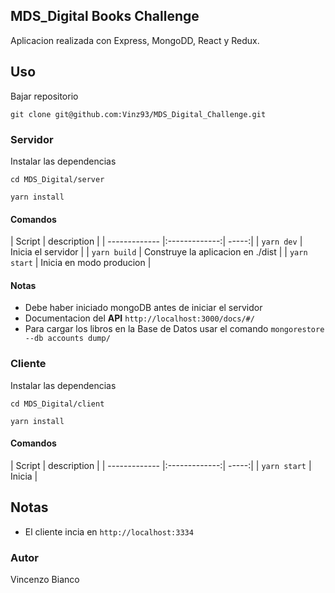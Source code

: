 ## MDS_Digital Books Challenge
Aplicacion realizada con Express, MongoDD, React y Redux.

## Uso
Bajar repositorio
```
git clone git@github.com:Vinz93/MDS_Digital_Challenge.git
```
### Servidor
Instalar las dependencias 
```
cd MDS_Digital/server

yarn install
``` 
#### Comandos
| Script       | description          |
| ------------- |:-------------:| -----:|
| `yarn dev`      | Inicia el servidor | 
| `yarn build`      | Construye la aplicacion en ./dist      | 
| `yarn start` | Inicia en modo producion      | 
#### Notas
- Debe haber iniciado mongoDB antes de iniciar el servidor
- Documentacion del **API** `http://localhost:3000/docs/#/`
- Para cargar los libros en la Base de Datos usar el comando
 `mongorestore  --db accounts dump/`

### Cliente

Instalar las dependencias 
```
cd MDS_Digital/client

yarn install
``` 
#### Comandos
| Script       | description          |
| ------------- |:-------------:| -----:|
| `yarn start`      | Inicia | 


## Notas 
- El cliente incia en `http://localhost:3334`

### Autor
Vincenzo Bianco